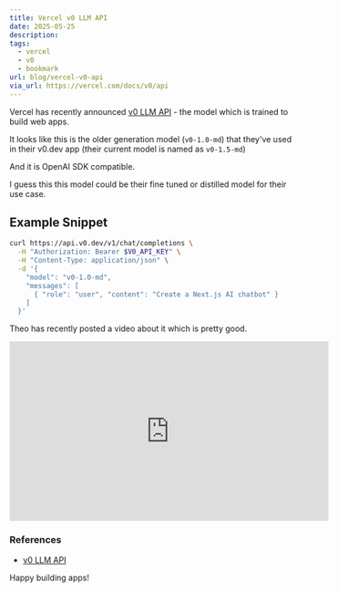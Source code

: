 ```yaml
---
title: Vercel v0 LLM API
date: 2025-05-25
description: 
tags:
  - vercel
  - v0
  - bookmark
url: blog/vercel-v0-api
via_url: https://vercel.com/docs/v0/api
---
```

Vercel has recently announced [v0 LLM API](https://vercel.com/docs/v0/api) - the model which is trained to build web apps.

It looks like this is the older generation model (`v0-1.0-md`) that they've used in their v0.dev app (their current model is named as `v0-1.5-md`)

And it is OpenAI SDK compatible. 

I guess this this model could be their fine tuned or distilled model for their use case.

## Example Snippet

```sh
curl https://api.v0.dev/v1/chat/completions \
  -H "Authorization: Bearer $V0_API_KEY" \
  -H "Content-Type: application/json" \
  -d '{
    "model": "v0-1.0-md",
    "messages": [
      { "role": "user", "content": "Create a Next.js AI chatbot" }
    ]
  }'
```

Theo has recently posted a video about it which is pretty good. 

<iframe width="560" height="315" src="https://www.youtube-nocookie.com/embed/VEByHg_aFPI?si=V_xi3cIeH0_DLlZ-" title="YouTube video player" frameborder="0" allow="accelerometer; autoplay; clipboard-write; encrypted-media; gyroscope; picture-in-picture; web-share" referrerpolicy="strict-origin-when-cross-origin" allowfullscreen></iframe>

### References
- [v0 LLM API](https://vercel.com/docs/v0/api)

Happy building apps!